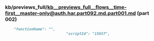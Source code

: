 ### kb/previews_full/kb__previews_full__flows__time-first__master-only@auth.har.part092.md.part001.md (part 002)

```md
    "functionName": "",
                            "scriptId": "15657",
                 
```

```
